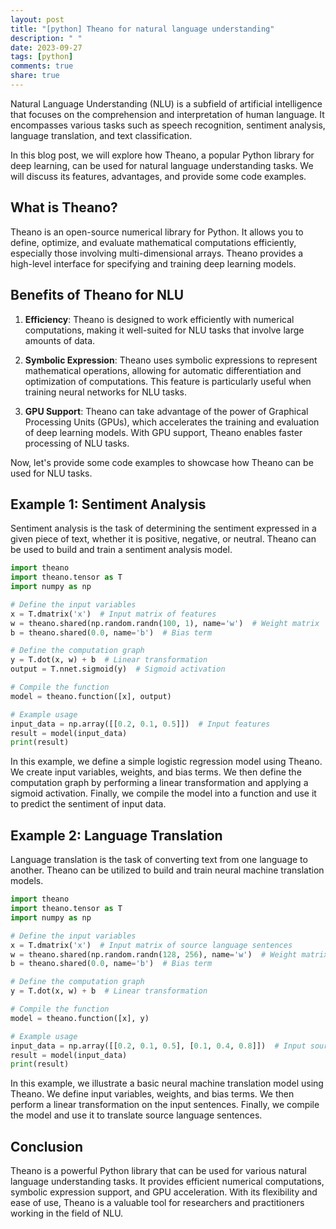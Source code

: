 ```yaml
---
layout: post
title: "[python] Theano for natural language understanding"
description: " "
date: 2023-09-27
tags: [python]
comments: true
share: true
---
```


Natural Language Understanding (NLU) is a subfield of artificial intelligence that focuses on the comprehension and interpretation of human language. It encompasses various tasks such as speech recognition, sentiment analysis, language translation, and text classification.

In this blog post, we will explore how Theano, a popular Python library for deep learning, can be used for natural language understanding tasks. We will discuss its features, advantages, and provide some code examples.

## What is Theano?

Theano is an open-source numerical library for Python. It allows you to define, optimize, and evaluate mathematical computations efficiently, especially those involving multi-dimensional arrays. Theano provides a high-level interface for specifying and training deep learning models.

## Benefits of Theano for NLU

1. **Efficiency**: Theano is designed to work efficiently with numerical computations, making it well-suited for NLU tasks that involve large amounts of data.
  
2. **Symbolic Expression**: Theano uses symbolic expressions to represent mathematical operations, allowing for automatic differentiation and optimization of computations. This feature is particularly useful when training neural networks for NLU tasks.

3. **GPU Support**: Theano can take advantage of the power of Graphical Processing Units (GPUs), which accelerates the training and evaluation of deep learning models. With GPU support, Theano enables faster processing of NLU tasks.

Now, let's provide some code examples to showcase how Theano can be used for NLU tasks.

## Example 1: Sentiment Analysis

Sentiment analysis is the task of determining the sentiment expressed in a given piece of text, whether it is positive, negative, or neutral. Theano can be used to build and train a sentiment analysis model.

```python
import theano
import theano.tensor as T
import numpy as np

# Define the input variables
x = T.dmatrix('x')  # Input matrix of features
w = theano.shared(np.random.randn(100, 1), name='w')  # Weight matrix
b = theano.shared(0.0, name='b')  # Bias term

# Define the computation graph
y = T.dot(x, w) + b  # Linear transformation
output = T.nnet.sigmoid(y)  # Sigmoid activation

# Compile the function
model = theano.function([x], output)

# Example usage
input_data = np.array([[0.2, 0.1, 0.5]])  # Input features
result = model(input_data)
print(result)
```

In this example, we define a simple logistic regression model using Theano. We create input variables, weights, and bias terms. We then define the computation graph by performing a linear transformation and applying a sigmoid activation. Finally, we compile the model into a function and use it to predict the sentiment of input data.

## Example 2: Language Translation

Language translation is the task of converting text from one language to another. Theano can be utilized to build and train neural machine translation models.

```python
import theano
import theano.tensor as T
import numpy as np

# Define the input variables
x = T.dmatrix('x')  # Input matrix of source language sentences
w = theano.shared(np.random.randn(128, 256), name='w')  # Weight matrix
b = theano.shared(0.0, name='b')  # Bias term

# Define the computation graph
y = T.dot(x, w) + b  # Linear transformation

# Compile the function
model = theano.function([x], y)

# Example usage
input_data = np.array([[0.2, 0.1, 0.5], [0.1, 0.4, 0.8]])  # Input source language sentences
result = model(input_data)
print(result)
```

In this example, we illustrate a basic neural machine translation model using Theano. We define input variables, weights, and bias terms. We then perform a linear transformation on the input sentences. Finally, we compile the model and use it to translate source language sentences.

## Conclusion

Theano is a powerful Python library that can be used for various natural language understanding tasks. It provides efficient numerical computations, symbolic expression support, and GPU acceleration. With its flexibility and ease of use, Theano is a valuable tool for researchers and practitioners working in the field of NLU.